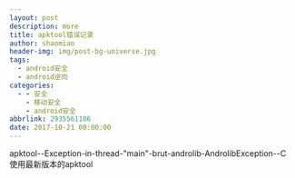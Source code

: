 ```yaml
---
layout: post
description: more
title: apktool错误记录
author: shaomiao
header-img: img/post-bg-universe.jpg
tags:
  - android安全
  - android逆向
categories:
  - - 安全
    - 移动安全
    - android安全
abbrlink: 2935561186
date: 2017-10-21 00:00:00
---
```

apktool--Exception-in-thread-"main"-brut-androlib-AndrolibException--C
使用最新版本的apktool
